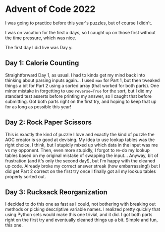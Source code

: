# Advent of Code 2022

I was going to practice before this year's puzzles, but of course I didn't.

I was on vacation for the first x days, so I caught up on those first without
the time pressure, which was nice.

The first day I did live was Day y.

## Day 1: Calorie Counting

Straightforward Day 1, as usual.  I had to kinda get my mind back into thinking 
about parsing inputs again...  I used `max` for Part 1, but then tweaked things
a bit for Part 2 using a sorted array (that worked for both parts).   One minor
mistake in forgetting to use `reverse=True` for the sort, but I did my standard
test asserts before printing my answer, so I caught that before submitting.
Got both parts right on the first try, and hoping to keep that up for as long as 
possible this year!

## Day 2: Rock Paper Scissors

This is exactly the kind of puzzle I love and exactly the kind of puzzle the AOC
creator is so good at devising.  My idea to use lookup tables was the right choice,
I think, but I stupidly mixed up which data in the input was me vs my opponent. 
Then, even more stupidly, I forgot to re-do my lookup tables based on my original
mistake of swapping the input... Anyway, bit of frustration (and it's only the 
second day!), but I'm happy with the cleaned up code.  Already broke my correct
answer streak (how embarrassing!) but I did get Part 2 correct on the first try
once I finally got all my lookup tables properly sorted out.

## Day 3: Rucksack Reorganization

I decided to do this one as fast as I could, not bothering with breaking out methods
or picking descriptive variable names.  I realized pretty quickly that using Python
sets would make this one trivial, and it did.  I got both parts right on the first try
and eventually cleaned things up a bit.  Simple and fun, this one.


